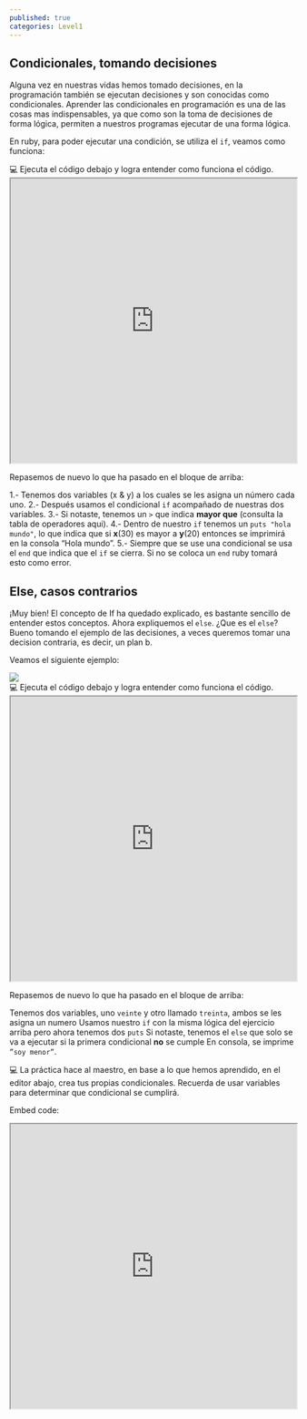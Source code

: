 ```yaml
---
published: true
categories: Level1
---
```

## Condicionales, tomando decisiones

Alguna vez en nuestras vidas hemos tomado decisiones, en la programación también se ejecutan decisiones y son conocidas como condicionales. Aprender las condicionales en programación es una de las cosas mas indispensables, ya que como son la toma de decisiones de forma lógica, permiten a nuestros programas ejecutar de una forma lógica.

En ruby, para poder ejecutar una condición, se utiliza el `if`, veamos como funciona:

<div class="activity"> 
 💻 Ejecuta el código debajo y logra entender como funciona el código.
</div>

<iframe src="https://paiza.io/projects/e/q6-hd6qVsJlztWkTnEtXFg?theme=twilight" width="100%" height="500" scrolling="no" seamless="seamless"></iframe>

Repasemos de nuevo lo que ha pasado en el bloque de arriba:

1.- Tenemos dos variables (x & y) a los cuales se les asigna un número cada uno.
2.- Después usamos el condicional `if` acompañado de nuestras dos variables.
3.- Si notaste, tenemos un `>` que indica **mayor que** (consulta la tabla de operadores aqui).
4.- Dentro de nuestro `if` tenemos un `puts "hola mundo"`, lo que indica que si **x**(30) es mayor a **y**(20) entonces se imprimirá en la consola “Hola mundo”.
5.- Siempre que se use una condicional se usa el `end` que indica que el `if` se cierra. Si no se coloca un `end` ruby tomará esto como error.


## Else, casos contrarios

¡Muy bien! El concepto de If ha quedado explicado, es bastante sencillo de entender estos conceptos. Ahora expliquemos el `else`. ¿Que es el `else`? Bueno tomando el ejemplo de las decisiones, a veces queremos tomar una decision contraria, es decir, un plan b. 

Veamos el siguiente ejemplo:

<img src="https://res.cloudinary.com/craftwebs/image/upload/v1583547905/Captura_de_pantalla_2020-03-06_a_la_s_20.22.08_suxn10.png">

<div class="activity"> 
 💻 Ejecuta el código debajo y logra entender como funciona el código.
</div>

<iframe src="https://paiza.io/projects/e/cw4U1uV8I3QGZyxFl2J9OQ?theme=twilight" width="100%" height="500" scrolling="no" seamless="seamless"></iframe>

Repasemos de nuevo lo que ha pasado en el bloque de arriba:

Tenemos dos variables, uno `veinte` y otro llamado `treinta`, ambos se les asigna un numero
Usamos nuestro `if` con la misma lógica del ejercicio arriba pero ahora tenemos dos `puts`
Si notaste, tenemos el `else` que solo se va a ejecutar si la primera condicional **no** se cumple
En consola, se imprime `”soy menor”`.

<div class="activity"> 
 💻 La práctica hace al maestro, en base a lo que hemos aprendido, en el editor abajo, crea tus propias condicionales. Recuerda de usar variables para determinar que condicional se cumplirá.
</div>


Embed code: 
<iframe src="https://paiza.io/projects/e/z4klPIE6_kqiebKpxfz-Ow?theme=twilight" width="100%" height="500" scrolling="no" seamless="seamless"></iframe>


